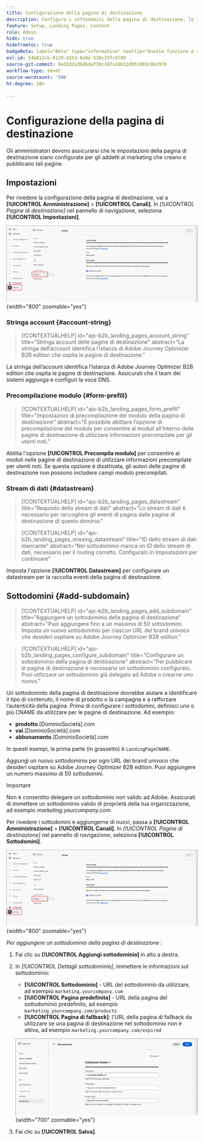 ```yaml
---
title: Configurazione della pagina di destinazione
description: Configura i sottodomini della pagina di destinazione, le impostazioni di precompilazione dei moduli e gli stream di dati per abilitare la pubblicazione di pagine web di Campaign in Journey Optimizer B2B edition.
feature: Setup, Landing Pages, Content
role: Admin
hide: true
hidefromtoc: true
badgeBeta: label="Beta" type="informative" tooltip="Questa funzione è attualmente in versione beta limitata"
exl-id: 54b812cb-0129-4253-8e9e-538c25fc4709
source-git-commit: 9ed2d2a36dbdaf39c107a18632d951003c86197b
workflow-type: tm+mt
source-wordcount: '506'
ht-degree: 28%

---
```


# Configurazione della pagina di destinazione

Gli amministratori devono assicurarsi che le impostazioni della pagina di destinazione siano configurate per gli addetti al marketing che creano e pubblicano tali pagine.

## Impostazioni

Per rivedere la configurazione della pagina di destinazione, vai a **[!UICONTROL Amministrazione]** > **[!UICONTROL Canali]**. In _[!UICONTROL Pagine di destinazione]_ nel pannello di navigazione, seleziona **[!UICONTROL Impostazioni]**.

![Impostazioni pagina di destinazione](./assets/config-landing-pages-settings.png){width="800" zoomable="yes"}

### Stringa account {#account-string}

>[!CONTEXTUALHELP]
>id="ajo-b2b_landing_pages_account_string"
>title="Stringa account delle pagine di destinazione"
>abstract="La stringa dell’account identifica l’istanza di Adobe Journey Optimizer B2B edition che ospita le pagine di destinazione."

La stringa dell’account identifica l’istanza di Adobe Journey Optimizer B2B edition che ospita le pagine di destinazione. Assicurati che il team dei sistemi aggiunga e configuri la voce DNS.

### Precompilazione modulo {#form-prefill}

>[!CONTEXTUALHELP]
>id="ajo-b2b_landing_pages_form_prefill"
>title="Impostazioni di precompilazione del modulo della pagina di destinazione"
>abstract="È possibile abilitare l’opzione di precompilazione del modulo per consentire ai moduli all’interno delle pagine di destinazione di utilizzare informazioni precompilate per gli utenti noti."

Abilita l&#39;opzione **[!UICONTROL Precompila modulo]** per consentire ai moduli nelle pagine di destinazione di utilizzare informazioni precompilate per utenti noti. Se questa opzione è disattivata, gli autori delle pagine di destinazione non possono includere campi modulo precompilati.

### Stream di dati {#datastream}

>[!CONTEXTUALHELP]
>id="ajo-b2b_landing_pages_datastream"
>title="Requisito dello stream di dati"
>abstract="Lo stream di dati è necessario per raccogliere gli eventi di pagina dalle pagine di destinazione di questo dominio."

>[!CONTEXTUALHELP]
>id="ajo-b2b_landing_pages_missing_datastream"
>title="ID dello stream di dati mancante"
>abstract="Nel sottodominio manca un ID dello stream di dati, necessario per il routing corretto. Configuralo in Impostazioni per continuare"

Imposta l&#39;opzione **[!UICONTROL Datastream]** per configurare un datastream per la raccolta eventi della pagina di destinazione.

## Sottodomini {#add-subdomain}

>[!CONTEXTUALHELP]
>id="ajo-b2b_landing_pages_add_subdomain"
>title="Aggiungere un sottodominio della pagina di destinazione"
>abstract="Puoi aggiungere fino a un massimo di 50 sottodomini. Imposta un nuovo sottodominio per ciascun URL del brand univoco che desideri ospitare su Adobe Journey Optimizer B2B edition."

>[!CONTEXTUALHELP]
>id="ajo-b2b_landing_pages_configure_subdomain"
>title="Configurare un sottodominio della pagina di destinazione"
>abstract="Per pubblicare le pagine di destinazione è necessario un sottodominio configurato. Puoi utilizzare un sottodominio già delegato ad Adobe o crearne uno nuovo."

Un sottodominio della pagina di destinazione dovrebbe aiutare a identificare il tipo di contenuto, il nome di prodotto o la campagna e a rafforzare l’autenticità della pagina. Prima di configurare i sottodomini, definisci uno o più CNAME da utilizzare per le pagine di destinazione. Ad esempio:

* **prodotto**.[DominioSocietà].com
* **vai**.[DominioSocietà].com
* **abbonamento**.[DominioSocietà].com

In questi esempi, la prima parte (in grassetto) è `LandingPageCNAME`.

Aggiungi un nuovo sottodominio per ogni URL del brand univoco che desideri ospitare su Adobe Journey Optimizer B2B edition. Puoi aggiungere un numero massimo di 50 sottodomini.

>[!IMPORTANT]
>
>Non è consentito delegare un sottodominio non valido ad Adobe. Assicurati di immettere un sottodominio valido di proprietà della tua organizzazione, ad esempio _marketing.yourcompany.com_.

Per rivedere i sottodomini e aggiungerne di nuovi, passa a **[!UICONTROL Amministrazione]** > **[!UICONTROL Canali]**. In _[!UICONTROL Pagine di destinazione]_ nel pannello di navigazione, seleziona **[!UICONTROL Sottodomini]**.

![Sottodomini della pagina di destinazione](./assets/config-landing-pages-settings.png){width="800" zoomable="yes"}

_Per aggiungere un sottodominio della pagina di destinazione :_

1. Fai clic su **[!UICONTROL Aggiungi sottodominio]** in alto a destra.

1. In _[!UICONTROL Dettagli sottodominio]_, immettere le informazioni sul sottodominio:

   * **[!UICONTROL Sottodominio]** - URL del sottodominio da utilizzare, ad esempio `marketing.yourcompany.com`
   * **[!UICONTROL Pagina predefinita]** - URL della pagina del sottodominio predefinito, ad esempio `marketing.yourcompany.com/products`
   * **[!UICONTROL Pagina di fallback]**: l&#39;URL della pagina di fallback da utilizzare se una pagina di destinazione nel sottodominio non è attiva, ad esempio `marketing.yourcompany.com/expired`

   ![Aggiungi sottodominio della pagina di destinazione](./assets/config-landing-pages-add-subdomain.png){width="700" zoomable="yes"}

1. Fai clic su **[!UICONTROL Salva]**.
